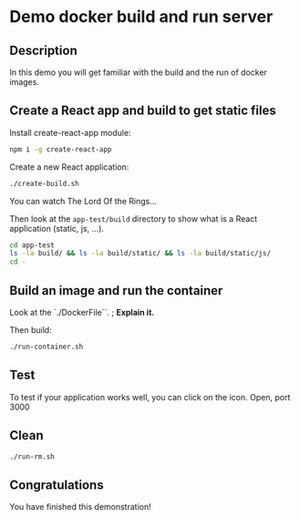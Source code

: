 # Demo docker build and run server

<walkthrough-tutorial-duration duration="10.0"></walkthrough-tutorial-duration>

## Description

In this demo you will get familiar with the build and the run of docker images.

## Create a React app and build to get static files

Install create-react-app module:

```sh
npm i -g create-react-app
```

Create a new React application:

```sh
./create-build.sh
```

You can watch The Lord Of the Rings...

Then look at the `app-test/build` directory to show what is a React application (static, js, ...).

```sh
cd app-test
ls -la build/ && ls -la build/static/ && ls -la build/static/js/
cd -
```

## Build an image and run the container

Look at the `./DockerFile``. ; **Explain it.**

Then build:

```sh
./run-container.sh
```

## Test

To test if your application works well, you can click on the <walkthrough-web-preview-icon></walkthrough-web-preview-icon> icon. Open, port 3000

## Clean

```sh
./run-rm.sh
```

## Congratulations

You have finished this demonstration!

<walkthrough-conclusion-trophy></walkthrough-conclusion-trophy>

